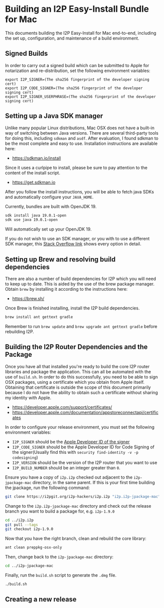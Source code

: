 Building an I2P Easy-Install Bundle for Mac
===========================================

This documents building the I2P Easy-Install for Mac end-to-end, including the
set up, configuration, and maintenance of a build environment.


Signed Builds
-------------

In order to carry out a signed build which can be submitted to Apple for
notarization and re-distribution, set the following environment variables:

```
export I2P_SIGNER=(The sha256 fingerprint of the developer signing cert)
export I2P_CODE_SIGNER=(The sha256 fingerprint of the developer signing cert)
export I2P_SIGNER_USERPHRASE=(The sha256 fingerprint of the developer signing cert)
```

Setting up a Java SDK manager
-----------------------------

Unlike many popular Linux distributions, Mac OSX does not have a built-in way
of switching between Java versions. There are several third-party tools for
doing this, including `sdkman` and `asdf`. After evaluation, I found
sdkman to be the most complete and easy to use. Installation instructions are
available here:

- https://sdkman.io/install

Since it uses a curlpipe to install, please be sure to pay attention to the
content of the install script.

- https://get.sdkman.io

After you follow the install instructions, you will be able to fetch java SDKs
and automatically configure your `JAVA_HOME`.

Currently, bundles are built with OpenJDK 19.

```sh
sdk install java 19.0.1-open
sdk use java 19.0.1-open
```

Will automatically set up your OpenJDK 19.

If you do not wish to use an SDK manager, or you with to use a different SDK
manager, this [Stack Overflow link](https://stackoverflow.com/questions/52524112/how-do-i-install-java-on-mac-osx-allowing-version-switching)
shows every option in detail.

Setting up Brew and resolving build dependencies
------------------------------------------------

There are also a number of build dependencies for I2P which you will need to
keep up to date. This is aided by the use of the brew package manager. Obtain
`brew` by installing it according to the instructions here:

- https://brew.sh/

Once Brew is finished installing, install the I2P build dependencies.

```sh
brew install ant gettext gradle
```

Remember to run `brew update` and `brew upgrade ant gettext gradle` before
rebuilding I2P.

Building the I2P Router Dependencies and the Package
----------------------------------------------------

Once you have all that installed you're ready to build the core I2P router
libraries and package the application. This can all be automated with the use
of `build.sh`. In order to do this successfully, you need to be able to sign
OSX packages, using a certificate which you obtain from Apple itself. Obtaining
that certificate is outside the scope of this document primarily because I do
not have the ability to obtain such a certificate without sharing my identity
with Apple.

 - https://developer.apple.com/support/certificates/
 - https://developer.apple.com/documentation/appstoreconnectapi/certificates

In order to configure your release environment, you must set the following
environment variables:

 - `I2P_SIGNER` should be the [Apple Developer ID of the signer](https://developer.apple.com/support/developer-id/)
 - `I2P_CODE_SIGNER` should be the Apple Developer ID for Code Signing of the signer(Usually find this with `security find-identity -v -p codesigning`)
 - `I2P_VERSION` should be the version of the I2P router that you want to use
 - `I2P_BUILD_NUMBER` should be an integer greater than `0`.

Ensure you have a copy of `i2p.i2p` checked out adjacent to the
`i2p-jpackage-mac` directory, in the same parent. If this is your first time
building the jpackage, run the following command:

```sh
git clone https://i2pgit.org/i2p-hackers/i2p.i2p "i2p.i2p-jpackage-mac"
```

Change to the `i2p.i2p-jpackage-mac` directory and check out the release branch you want to
build a package for, e.g. `i2p-1.9.0`

```sh
cd ../i2p.i2p
git pull --tags
git checkout i2p-1.9.0
```

Now that you have the right branch, clean and rebuild the core library:

```sh
ant clean preppkg-osx-only
```

Then, change back to the `i2p-jpackage-mac` directory:

```sh
cd ../i2p-jpackage-mac
```

Finally, run the `build.sh` script to generate the `.dmg` file.

```sh
./build.sh
```

Creating a new release
----------------------

